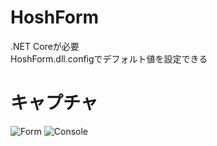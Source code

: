 # HoshForm
.NET Coreが必要  
HoshForm.dll.configでデフォルト値を設定できる
# キャプチャ
![Form](https://user-images.githubusercontent.com/49256667/97522571-6c4a2080-19e3-11eb-820d-24358dd23ce5.png)
![Console](https://user-images.githubusercontent.com/49256667/97522576-6e13e400-19e3-11eb-83d8-723105de4c48.png)
